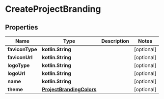 
# CreateProjectBranding

## Properties
| Name | Type | Description | Notes |
| ------------ | ------------- | ------------- | ------------- |
| **faviconType** | **kotlin.String** |  |  [optional] |
| **faviconUrl** | **kotlin.String** |  |  [optional] |
| **logoType** | **kotlin.String** |  |  [optional] |
| **logoUrl** | **kotlin.String** |  |  [optional] |
| **name** | **kotlin.String** |  |  [optional] |
| **theme** | [**ProjectBrandingColors**](ProjectBrandingColors.md) |  |  [optional] |



